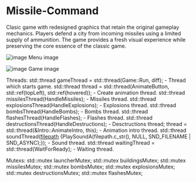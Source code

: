 # Missile-Command
Clasic game with redesigned graphics that retain the original gameplay mechanics. Players defend a city from incoming missiles using a limited supply of ammunition. The game provides a fresh visual experience while preserving the core essence of the classic game.

![image](https://github.com/GottaWorkM8/Missile-Command/assets/74871534/c14f9496-e4c9-40e6-bf9e-6ef5c40d8ce2)
Menu image

![image](https://github.com/GottaWorkM8/Missile-Command/assets/74871534/9a2dd863-c17a-4511-a672-2d93c3919d02)
Game image

Threads:
std::thread gameThread = std::thread(Game::Run, diff); - Thread which starts game.
std::thread thread = std::thread(AnimateButton, std::ref(topLeft), std::ref(hovered)); - Create animation thread. 
std::thread missilesThread(HandleMissiles); - Missiles thread.
std::thread explosionsThread(HandleExplosions); - Explosions thread.
std::thread bombsThread(HandleBombs); - Bombs thread.
std::thread flashesThread(HandleFlashes); - Flashes thread.
std::thread destructionsThread(HandleDestructions); - Desctructions thread;
thread = std::thread(&Intro::AnimateIntro, this); - Animation intro thread.
std::thread soundThread([filepath]() {PlaySoundA(filepath.c_str(), NULL, SND_FILENAME | SND_ASYNC);}); - Sound thread.
std::thread waitingThread = std::thread(WaitForReady); - Waiting thread.

Mutexs:
std::mutex launcherMutex;
std::mutex buildingsMutex;
std::mutex missilesMutex;
std::mutex bombsMutex;
std::mutex explosionsMutex;
std::mutex destructionsMutex;
std::mutex flashesMutex;
